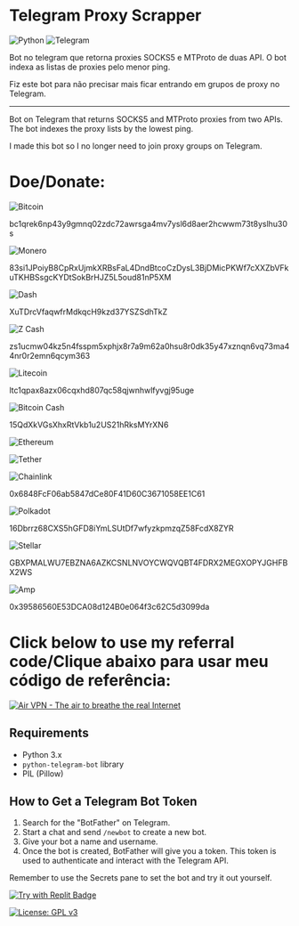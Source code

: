 # Telegram Proxy Scrapper

![Python](https://img.shields.io/badge/python-3670A0?style=for-the-badge&logo=python&logoColor=ffdd54) ![Telegram](https://img.shields.io/badge/Telegram-2CA5E0?style=for-the-badge&logo=telegram&logoColor=white)

Bot no telegram que retorna proxies SOCKS5 e MTProto de duas API. O bot indexa as listas de proxies pelo menor ping.

Fiz este bot para não precisar mais ficar entrando em grupos de proxy no Telegram.

--------------------------------------------------------------------------------------------------------------------------

Bot on Telegram that returns SOCKS5 and MTProto proxies from two APIs. The bot indexes the proxy lists by the lowest ping. 

I made this bot so I no longer need to join proxy groups on Telegram.

# Doe/Donate:

![Bitcoin](https://img.shields.io/badge/Bitcoin-000?style=for-the-badge&logo=bitcoin&logoColor=white)

bc1qrek6np43y9gmnq02zdc72awrsga4mv7ysl6d8aer2hcwwm73t8yslhu30s

![Monero](https://img.shields.io/badge/monero-FF6600?style=for-the-badge&logo=monero&logoColor=white)

83si1JPoiyB8CpRxUjmkXRBsFaL4DndBtcoCzDysL3BjDMicPKWf7cXXZbVFkuTKHBSsgcKYDtSokBrHJZ5L5oud81nP5XM

![Dash](https://img.shields.io/badge/dash-008DE4?style=for-the-badge&logo=dash&logoColor=white)

XuTDrcVfaqwfrMdkqcH9kzd37YSZSdhTkZ

![Z Cash](https://img.shields.io/badge/Zcash-F4B728?style=for-the-badge&logo=zcash&logoColor=white)

zs1ucmw04kz5n4fsspm5xphjx8r7a9m62a0hsu8r0dk35y47xznqn6vq73ma44nr0r2emn6qcym363

![Litecoin](https://img.shields.io/badge/Litecoin-A6A9AA?style=for-the-badge&logo=Litecoin&logoColor=white)

ltc1qpax8azx06cqxhd807qc58qjwnhwlfyvgj95uge

![Bitcoin Cash](https://img.shields.io/badge/Bitcoin%20Cash-0AC18E?style=for-the-badge&logo=Bitcoin%20Cash&logoColor=white)

15QdXkVGsXhxRtVkb1u2US21hRksMYrXN6

![Ethereum](https://img.shields.io/badge/Ethereum-3C3C3D?style=for-the-badge&logo=Ethereum&logoColor=white)

![Tether](https://img.shields.io/badge/tether-168363?style=for-the-badge&logo=tether&logoColor=white)

![Chainlink](https://img.shields.io/badge/Chainlink-375BD2?style=for-the-badge&logo=Chainlink&logoColor=white)

0x6848FcF06ab5847dCe80F41D60C3671058EE1C61

![Polkadot](https://img.shields.io/badge/polkadot-E6007A?style=for-the-badge&logo=polkadot&logoColor=white)

16Dbrrz68CXS5hGFD8iYmLSUtDf7wfyzkpmzqZ58FcdX8ZYR

![Stellar](https://img.shields.io/badge/Stellar-7D00FF?style=for-the-badge&logo=Stellar&logoColor=white)

GBXPMALWU7EBZNA6AZKCSNLNVOYCWQVQBT4FDRX2MEGXOPYJGHFBX2WS

![Amp](https://img.shields.io/badge/Amp-005AF0?style=for-the-badge&logo=amp&logoColor=white)

0x39586560E53DCA08d124B0e064f3c62C5d3099da

# Click below to use my referral code/Clique abaixo para usar meu código de referência:

<a href="https://airvpn.org/?referred_by=722312" title="Air VPN - The air to breathe the real Internet"><img src="https://airvpn.org/images/promotional/banner_641x91.gif" alt="Air VPN - The air to breathe the real Internet"></a>

## Requirements
- Python 3.x
- `python-telegram-bot` library
- PIL (Pillow)

## How to Get a Telegram Bot Token

1. Search for the "BotFather" on Telegram.
2. Start a chat and send `/newbot` to create a new bot.
3. Give your bot a name and username.
4. Once the bot is created, BotFather will give you a token. This token is used to authenticate and interact with the Telegram API.

Remember to use the Secrets pane to set the bot and try it out yourself.

[![Try with Replit Badge](https://replit.com/badge?caption=Try%20with%20Replit)](https://repl.it/github/AntiWorkIncel/Telegram-Proxy-Scrapper)

[![License: GPL v3](https://img.shields.io/badge/License-GPLv3-blue.svg)](https://www.gnu.org/licenses/gpl-3.0)

